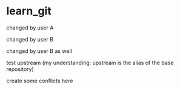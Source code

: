 # learn_git

changed by user A

changed by user B

changed by user B as well

test upstream (my understanding: upstream is the alias of the base repository)

create some conflicts here

